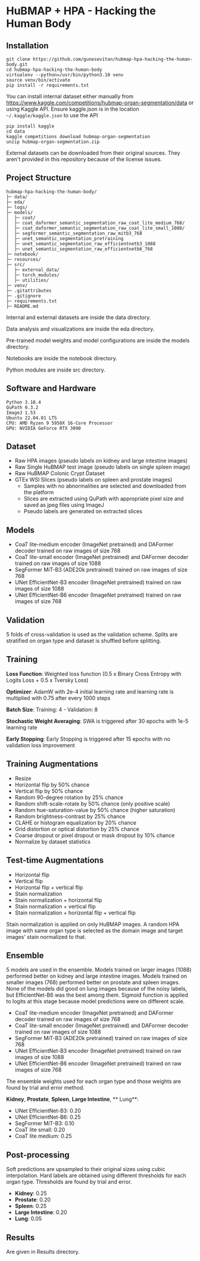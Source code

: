 # HuBMAP + HPA - Hacking the Human Body

## Installation

```
git clone https://github.com/gunesevitan/hubmap-hpa-hacking-the-human-body.git
cd hubmap-hpa-hacking-the-human-body
virtualenv --python=/usr/bin/python3.10 venv
source venv/bin/activate
pip install -r requirements.txt
```

You can install internal dataset either manually from https://www.kaggle.com/competitions/hubmap-organ-segmentation/data or using Kaggle API.
Ensure kaggle.json is in the location `~/.kaggle/kaggle.json` to use the API

```
pip install kaggle
cd data
kaggle competitions download hubmap-organ-segmentation
unzip hubmap-organ-segmentation.zip
```

External datasets can be downloaded from their original sources. They aren't provided in this repository because of the license issues.

## Project Structure

```
hubmap-hpa-hacking-the-human-body/
├─ data/
├─ eda/
├─ logs/
├─ models/
│  ├─ coat/
│  ├─ coat_daformer_semantic_segmentation_raw_coat_lite_medium_768/
│  ├─ coat_daformer_semantic_segmentation_raw_coat_lite_small_1088/
│  ├─ segformer_semantic_segmentation_raw_mitb3_768
│  ├─ unet_semantic_segmentation_pretraining
│  ├─ unet_semantic_segmentation_raw_efficientnetb3_1088
│  ├─ unet_semantic_segmentation_raw_efficientnetb6_768
├─ notebook/
├─ resources/
├─ src/
│  ├─ external_data/
│  ├─ torch_modules/
│  ├─ utilities/
├─ venv/
├─ .gitattributes
├─ .gitignore
├─ requirements.txt
├─ README.md
```

Internal and external datasets are inside the data directory.

Data analysis and visualizations are inside the eda directory.

Pre-trained model weights and model configurations are inside the models directory.

Notebooks are inside the notebook directory.

Python modules are inside src directory.

## Software and Hardware

```
Python 3.10.4
QuPath 0.3.2
ImageJ 1.53
Ubuntu 22.04.01 LTS
CPU: AMD Ryzen 9 5950X 16-Core Processor
GPU: NVIDIA GeForce RTX 3090
```

## Dataset

* Raw HPA images (pseudo labels on kidney and large intestine images)
* Raw Single HuBMAP test image (pseudo labels on single spleen image)
* Raw HuBMAP Colonic Crypt Dataset
* GTEx WSI Slices (pseudo labels on spleen and prostate images) 
  * Samples with no abnormalities are selected and downloaded from the platform
  * Slices are extracted using QuPath with appropriate pixel size and saved as jpeg files using ImageJ
  * Pseudo labels are generated on extracted slices

## Models

* CoaT lite-medium encoder (ImageNet pretrained) and DAFormer decoder trained on raw images of size 768
* CoaT lite-small encoder (ImageNet pretrained) and DAFormer decoder trained on raw images of size 1088
* SegFormer MiT-B3 (ADE20k pretrained) trained on raw images of size 768
* UNet EfficientNet-B3 encoder (ImageNet pretrained) trained on raw images of size 1088
* UNet EfficientNet-B6 encoder (ImageNet pretrained) trained on raw images of size 768

## Validation

5 folds of cross-validation is used as the validation scheme. Splits are stratified on organ type and dataset is shuffled before splitting.

## Training
 
**Loss Function**: Weighted loss function (0.5 x Binary Cross Entropy with Logits Loss + 0.5 x Tversky Loss)

**Optimizer**: AdamW with 2e-4 initial learning rate and learning rate is multiplied with 0.75 after every 1000 steps

**Batch Size**: Training: 4 - Validation: 8

**Stochastic Weight Averaging**: SWA is triggered after 30 epochs with 1e-5 learning rate

**Early Stopping**: Early Stopping is triggered after 15 epochs with no validation loss improvement

## Training Augmentations

* Resize
* Horizontal flip by 50% chance
* Vertical flip by 50% chance
* Random 90-degree rotation by 25% chance
* Random shift-scale-rotate by 50% chance (only positive scale)
* Random hue-saturation-value by 50% chance (higher saturation)
* Random brightness-contrast by 25% chance
* CLAHE or histogram equalization by 20% chance
* Grid distortion or optical distortion by 25% chance
* Coarse dropout or pixel dropout or mask dropout by 10% chance
* Normalize by dataset statistics

## Test-time Augmentations

* Horizontal flip
* Vertical flip
* Horizontal flip + vertical flip
* Stain normalization
* Stain normalization + horizontal flip
* Stain normalization + vertical flip
* Stain normalization + horizontal flip + vertical flip

Stain normalization is applied on only HuBMAP images.
A random HPA image with same organ type is selected as the domain image and target images' stain normalized to that.

## Ensemble

5 models are used in the ensemble.
Models trained on larger images (1088) performed better on kidney and large intestine images.
Models trained on smaller images (768) performed better on prostate and spleen images.
None of the models did good on lung images because of the noisy labels, but EfficientNet-B6 was the best among them.
Sigmoid function is applied to logits at this stage because model predictions were on different scale.

* CoaT lite-medium encoder (ImageNet pretrained) and DAFormer decoder trained on raw images of size 768
* CoaT lite-small encoder (ImageNet pretrained) and DAFormer decoder trained on raw images of size 1088
* SegFormer MiT-B3 (ADE20k pretrained) trained on raw images of size 768
* UNet EfficientNet-B3 encoder (ImageNet pretrained) trained on raw images of size 1088
* UNet EfficientNet-B6 encoder (ImageNet pretrained) trained on raw images of size 768

The ensemble weights used for each organ type and those weights are found by trial and error method.

**Kidney**, **Prostate**, **Spleen**, **Large Intestine**, ** Lung**:
  * UNet EfficientNet-B3: 0.20
  * UNet EfficientNet-B6: 0.25
  * SegFormer MiT-B3: 0.10
  * CoaT lite small: 0.20
  * CoaT lite medium: 0.25


## Post-processing

Soft predictions are upsampled to their original sizes using cubic interpolation.
Hard labels are obtained using different thresholds for each organ type.
Thresholds are found by trial and error.

* **Kidney**: 0.25
* **Prostate**: 0.20
* **Spleen**: 0.25
* **Large Intestine**: 0.20
* **Lung**: 0.05


## Results

Are given in Results directory.
